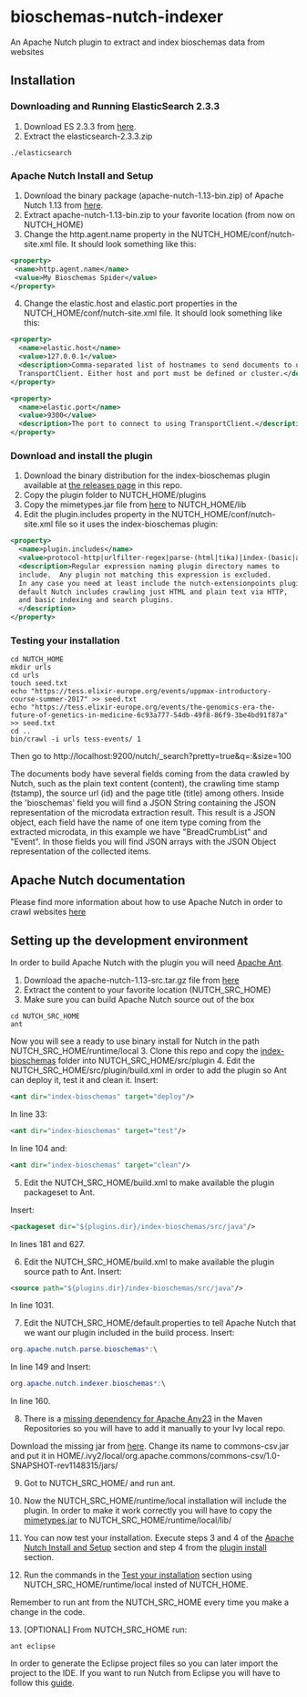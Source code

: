 # bioschemas-nutch-indexer
An Apache Nutch plugin to extract and index bioschemas data from websites

## Installation
### Downloading and Running ElasticSearch 2.3.3
1. Download ES 2.3.3 from [here](https://www.elastic.co/downloads/past-releases/elasticsearch-2-3-3).
2. Extract the elasticsearch-2.3.3.zip
```shell
./elasticsearch
```

### Apache Nutch Install and Setup
1. Download the binary package (apache-nutch-1.13-bin.zip) of Apache Nutch 1.13 from [here](http://www.apache.org/dyn/closer.cgi/nutch/).
2. Extract apache-nutch-1.13-bin.zip to your favorite location (from now on NUTCH\_HOME)
3. Change the http.agent.name property in the NUTCH\_HOME/conf/nutch-site.xml file. It should look something like this:
```xml
<property>
 <name>http.agent.name</name>
 <value>My Bioschemas Spider</value>
</property>
```
4. Change the elastic.host and elastic.port properties in the NUTCH\_HOME/conf/nutch-site.xml file. It should look something like this:
```xml
<property>
  <name>elastic.host</name>
  <value>127.0.0.1</value>
  <description>Comma-separated list of hostnames to send documents to using
  TransportClient. Either host and port must be defined or cluster.</description>
</property>

<property> 
  <name>elastic.port</name>
  <value>9300</value>
  <description>The port to connect to using TransportClient.</description>
</property>
```

### Download and install the plugin
1. Download the binary distribution for the index-bioschemas plugin available at [the releases page](https://github.com/BioSchemas/bioschemas-nutch-indexer/releases) in this repo.
2. Copy the plugin folder to NUTCH\_HOME/plugins
3. Copy the mimetypes.jar file from [here](https://github.com/BioSchemas/bioschemas-nutch-indexer/blob/master/lib/mimetypes.jar) to NUTCH\_HOME/lib
4. Edit the plugin.includes property in the NUTCH\_HOME/conf/nutch-site.xml file so it uses the index-bioschemas plugin:
```xml
<property>
  <name>plugin.includes</name>
  <value>protocol-http|urlfilter-regex|parse-(html|tika)|index-(basic|anchor|bioschemas)|scoring-opic|urlnormalizer-(pass|regex|basic)</value>
  <description>Regular expression naming plugin directory names to
  include.  Any plugin not matching this expression is excluded.
  In any case you need at least include the nutch-extensionpoints plugin. By
  default Nutch includes crawling just HTML and plain text via HTTP,
  and basic indexing and search plugins.
  </description>
</property>
```

### Testing your installation
```shell
cd NUTCH_HOME
mkdir urls
cd urls
touch seed.txt
echo "https://tess.elixir-europe.org/events/uppmax-introductory-course-summer-2017" >> seed.txt
echo "https://tess.elixir-europe.org/events/the-genomics-era-the-future-of-genetics-in-medicine-6c93a777-54db-49f8-86f9-3be4bd91f87a" >> seed.txt
cd ..
bin/crawl -i urls tess-events/ 1
```
Then go to http://localhost:9200/nutch/_search?pretty=true&q=*:*&size=100

The documents body have several fields coming from the data crawled by Nutch, such as the plain text content (content), the crawling time stamp (tstamp), the source url (id) and the page title (title) among others. Inside the 'bioschemas' field you will find a JSON String containing the JSON representation of the microdata extraction result. This result is a JSON object, each field have the name of one item type coming from the extracted microdata, in this example we have "BreadCrumbList" and "Event". In those fields you will find JSON arrays with the JSON Object representation of the collected items.

## Apache Nutch documentation
Please find more information about how to use Apache Nutch in order to crawl websites [here](https://wiki.apache.org/nutch/NutchTutorial)

## Setting up the development environment

In order to build Apache Nutch with the plugin you will need [Apache Ant](http://ant.apache.org/).

1. Download the apache-nutch-1.13-src.tar.gz file from [here](http://www.apache.org/dyn/closer.cgi/nutch/)
2. Extract the content to your favorite location (NUTCH\_SRC\_HOME)
3. Make sure you can build Apache Nutch source out of the box
```shell
cd NUTCH_SRC_HOME
ant
```
Now you will see a ready to use binary install for Nutch in the path NUTCH\_SRC\_HOME/runtime/local
3. Clone this repo and copy the [index-bioschemas](https://github.com/BioSchemas/bioschemas-nutch-indexer/tree/master/index-bioschemas) folder into NUTCH\_SRC\_HOME/src/plugin
4. Edit the NUTCH\_SRC\_HOME/src/plugin/build.xml in order to add the plugin so Ant can deploy it, test it and clean it.
Insert:
```xml
<ant dir="index-bioschemas" target="deploy"/>
```
In line 33:
```xml
<ant dir="index-bioschemas" target="test"/>
```
In line 104 and:
```xml
<ant dir="index-bioschemas" target="clean"/>
```
5. Edit the NUTCH\_SRC\_HOME/build.xml to make available the plugin packageset to Ant.

Insert:
```xml
<packageset dir="${plugins.dir}/index-bioschemas/src/java"/>
```

In lines 181 and 627.

6. Edit the NUTCH\_SRC\_HOME/build.xml to make available the plugin source path to Ant.
Insert:
```xml
<source path="${plugins.dir}/index-bioschemas/src/java"/>
```
In line 1031.

7. Edit the NUTCH\_SRC\_HOME/default.properties to tell Apache Nutch that we want our plugin included in the build process.
Insert:
```java
org.apache.nutch.parse.bioschemas*:\
```
In line 149 and Insert:
```java
org.apache.nutch.indexer.bioschemas*:\
```
In line 160.

8. There is a [missing dependency for Apache Any23](https://issues.apache.org/jira/browse/ANY23-170) in the Maven Repositories so you will have to add it manually to your Ivy local repo.

Download the missing jar from [here](http://svn.apache.org/repos/asf/any23/repo-ext/org/apache/commons/commons-csv/1.0-SNAPSHOT-rev1148315/). Change its name to commons-csv.jar and put it in HOME/.ivy2/local/org.apache.commons/commons-csv/1.0-SNAPSHOT-rev1148315/jars/

9. Got to NUTCH\_SRC\_HOME/ and run ant.

10. Now the NUTCH\_SRC\_HOME/runtime/local installation will include the plugin. In order to make it work correctly you will have to copy the [mimetypes.jar](https://github.com/BioSchemas/bioschemas-nutch-indexer/blob/master/lib/mimetypes.jar) to NUTCH\_SRC\_HOME/runtime/local/lib/

11. You can now test your installation. Execute steps 3 and 4 of the [Apache Nutch Install and Setup](https://github.com/BioSchemas/bioschemas-nutch-indexer#apache-nutch-install-and-setup) section and step 4 from the [plugin install](https://github.com/BioSchemas/bioschemas-nutch-indexer#download-and-install-the-plugin) section.

12. Run the commands in the [Test your installation](https://github.com/BioSchemas/bioschemas-nutch-indexer#testing-your-installation) section using NUTCH\_SRC\_HOME/runtime/local insted of NUTCH\_HOME.

Remember to run ant from the NUTCH\_SRC\_HOME every time you make a change in the code.

13. [OPTIONAL] From NUTCH\_SRC\_HOME run:
```shell
ant eclipse
```
In order to generate the Eclipse project files so you can later import the project to the IDE. If you want to run Nutch from Eclipse you will have to follow this [guide](https://wiki.apache.org/nutch/RunNutchInEclipse).
